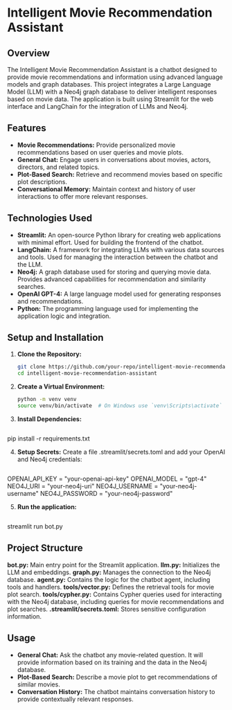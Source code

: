 # Intelligent Movie Recommendation Assistant

## Overview

The Intelligent Movie Recommendation Assistant is a chatbot designed to provide movie recommendations and information using advanced language models and graph databases. This project integrates a Large Language Model (LLM) with a Neo4j graph database to deliver intelligent responses based on movie data. The application is built using Streamlit for the web interface and LangChain for the integration of LLMs and Neo4j.

## Features

- **Movie Recommendations:** Provide personalized movie recommendations based on user queries and movie plots.
- **General Chat:** Engage users in conversations about movies, actors, directors, and related topics.
- **Plot-Based Search:** Retrieve and recommend movies based on specific plot descriptions.
- **Conversational Memory:** Maintain context and history of user interactions to offer more relevant responses.

## Technologies Used

- **Streamlit:** An open-source Python library for creating web applications with minimal effort. Used for building the frontend of the chatbot.
- **LangChain:** A framework for integrating LLMs with various data sources and tools. Used for managing the interaction between the chatbot and the LLM.
- **Neo4j:** A graph database used for storing and querying movie data. Provides advanced capabilities for recommendation and similarity searches.
- **OpenAI GPT-4:** A large language model used for generating responses and recommendations.
- **Python:** The programming language used for implementing the application logic and integration.

## Setup and Installation

1. **Clone the Repository:**
   ```bash
   git clone https://github.com/your-repo/intelligent-movie-recommendation-assistant.git
   cd intelligent-movie-recommendation-assistant
   
2. **Create a Virtual Environment:**
   ```bash
   python -m venv venv
   source venv/bin/activate  # On Windows use `venv\Scripts\activate`


3. **Install Dependencies:**
   ```bash
  pip install -r requirements.txt
  
   
4. **Setup Secrets:**
   Create a file .streamlit/secrets.toml and add your OpenAI and Neo4j credentials:
   ```bash
  OPENAI_API_KEY = "your-openai-api-key"
  OPENAI_MODEL = "gpt-4"
  NEO4J_URI = "your-neo4j-uri"
  NEO4J_USERNAME = "your-neo4j-username"
  NEO4J_PASSWORD = "your-neo4j-password"
   
5. **Run the application:**
   ```bash
streamlit run bot.py

## Project Structure

**bot.py:** Main entry point for the Streamlit application.
**llm.py:** Initializes the LLM and embeddings.
**graph.py:** Manages the connection to the Neo4j database.
**agent.py:** Contains the logic for the chatbot agent, including tools and handlers.
**tools/vector.py:** Defines the retrieval tools for movie plot search.
**tools/cypher.py:** Contains Cypher queries used for interacting with the Neo4j database, including queries for movie recommendations and plot searches.
**.streamlit/secrets.toml:** Stores sensitive configuration information.

## Usage

- **General Chat:** Ask the chatbot any movie-related question. It will provide information based on its training and the data in the Neo4j database.
- **Plot-Based Search:** Describe a movie plot to get recommendations of similar movies.
- **Conversation History:** The chatbot maintains conversation history to provide contextually relevant responses.


   




 




  




